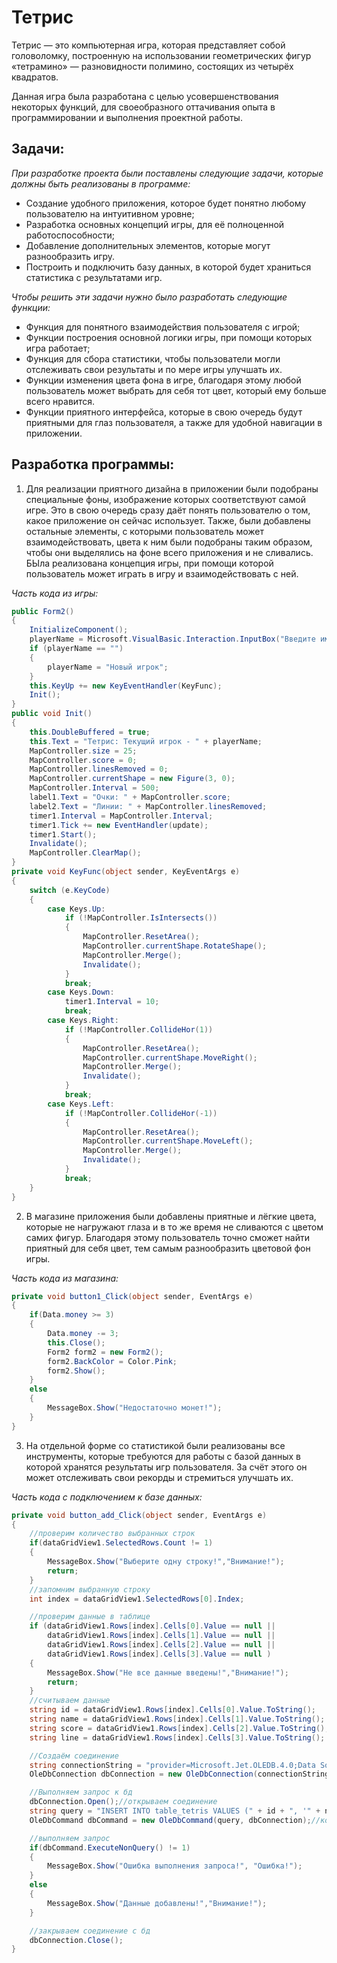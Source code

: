 # Тетрис
Тетрис — это компьютерная игра, которая представляет собой головоломку, построенную на использовании геометрических фигур «тетрамино» — разновидности полимино, состоящих из четырёх квадратов.

Данная игра была разработана с целью усовершенствования некоторых функций, для своеобразного оттачивания опыта в программировании и выполнения проектной работы.

## Задачи:

_При разработке проекта были поставлены следующие задачи, которые должны быть реализованы в программе:_
* Создание удобного приложения, которое будет понятно любому пользователю на интуитивном уровне;
* Разработка основных концепций игры, для её полноценной работоспособности;
* Добавление дополнительных элементов, которые могут разнообразить игру.
* Построить и подключить базу данных, в которой будет храниться статистика с результатами игр.

_Чтобы решить эти задачи нужно было разработать следующие функции:_
* Функция для понятного взаимодействия пользователя с игрой;
* Функции построения основной логики игры, при помощи которых игра работает;
* Функция для сбора статистики, чтобы пользователи могли отслеживать свои результаты и по мере игры улучшать их.
* Функции изменения цвета фона в игре, благодаря этому любой пользователь может выбрать для себя тот цвет, который ему больше всего нравится.
* Функции приятного интерфейса, которые в свою очередь будут приятными для глаз пользователя, а также для удобной навигации в приложении.

## Разработка программы:

1. Для реализации приятного дизайна в приложении были подобраны специальные фоны, изображение которых соответствуют самой игре. Это в свою очередь сразу даёт понять пользователю о том, какое приложение он сейчас использует. Также, были добавлены остальные элементы, с которыми пользователь может взаимодействовать, цвета к ним были подобраны таким образом, чтобы они выделялись на фоне всего приложения и не сливались. БЫла реализована концепция игры, при помощи которой пользователь может играть в игру и взаимодействовать с ней.

_Часть кода из игры:_
```csharp
public Form2()
{
    InitializeComponent();       
    playerName = Microsoft.VisualBasic.Interaction.InputBox("Введите имя игрока", "Настройка игрока", "");
    if (playerName == "")
    {
        playerName = "Новый игрок";
    }
    this.KeyUp += new KeyEventHandler(KeyFunc);
    Init();
}
public void Init()
{
    this.DoubleBuffered = true;
    this.Text = "Тетрис: Текущий игрок - " + playerName;
    MapController.size = 25;
    MapController.score = 0;
    MapController.linesRemoved = 0;
    MapController.currentShape = new Figure(3, 0);
    MapController.Interval = 500;
    label1.Text = "Очки: " + MapController.score;
    label2.Text = "Линии: " + MapController.linesRemoved;
    timer1.Interval = MapController.Interval;
    timer1.Tick += new EventHandler(update);
    timer1.Start();
    Invalidate();
    MapController.ClearMap();
}
private void KeyFunc(object sender, KeyEventArgs e)
{
    switch (e.KeyCode)
    {
        case Keys.Up:
            if (!MapController.IsIntersects())
            {
                MapController.ResetArea();
                MapController.currentShape.RotateShape();
                MapController.Merge();
                Invalidate();
            }
            break;
        case Keys.Down:
            timer1.Interval = 10;
            break;
        case Keys.Right:
            if (!MapController.CollideHor(1))
            {
                MapController.ResetArea();
                MapController.currentShape.MoveRight();
                MapController.Merge();
                Invalidate();
            }
            break;
        case Keys.Left:
            if (!MapController.CollideHor(-1))
            {
                MapController.ResetArea();
                MapController.currentShape.MoveLeft();
                MapController.Merge();
                Invalidate();
            }
            break;
    }
}
```

2. В магазине приложения были добавлены приятные и лёгкие цвета, которые не нагружают глаза и в то же время не сливаются с цветом самих фигур. Благодаря этому пользователь точно сможет найти приятный для себя цвет, тем самым разнообразить цветовой фон игры.

_Часть кода из магазина:_
```csharp
private void button1_Click(object sender, EventArgs e)
{
    if(Data.money >= 3)
    {
        Data.money -= 3;
        this.Close();
        Form2 form2 = new Form2();
        form2.BackColor = Color.Pink;
        form2.Show();
    }
    else
    {
        MessageBox.Show("Недостаточно монет!");
    }
}
```

3. На отдельной форме со статистикой были реализованы все инструменты, которые требуются для работы с базой данных в которой хранятся результаты игр пользователя. За счёт этого он может отслеживать свои рекорды и стремиться улучшать их.

_Часть кода с подключением к базе данных:_
```csharp
private void button_add_Click(object sender, EventArgs e)
{
    //проверим количество выбранных строк
    if(dataGridView1.SelectedRows.Count != 1)
    {
        MessageBox.Show("Выберите одну строку!","Внимание!");
        return;
    }
    //запомним выбранную строку
    int index = dataGridView1.SelectedRows[0].Index;

    //проверим данные в таблице
    if (dataGridView1.Rows[index].Cells[0].Value == null ||
        dataGridView1.Rows[index].Cells[1].Value == null ||
        dataGridView1.Rows[index].Cells[2].Value == null ||
        dataGridView1.Rows[index].Cells[3].Value == null )
    {
        MessageBox.Show("Не все данные введены!","Внимание!");
        return;
    }
    //считываем данные
    string id = dataGridView1.Rows[index].Cells[0].Value.ToString();
    string name = dataGridView1.Rows[index].Cells[1].Value.ToString();
    string score = dataGridView1.Rows[index].Cells[2].Value.ToString();
    string line = dataGridView1.Rows[index].Cells[3].Value.ToString();

    //Создаём соединение
    string connectionString = "provider=Microsoft.Jet.OLEDB.4.0;Data Source=Database.mdb";
    OleDbConnection dbConnection = new OleDbConnection(connectionString);

    //Выполняем запрос к бд
    dbConnection.Open();//открываем соединение
    string query = "INSERT INTO table_tetris VALUES (" + id + ", '" + name + "', " + score + ", " + line + ")";//строка запроса
    OleDbCommand dbCommand = new OleDbCommand(query, dbConnection);//команда

    //выполняем запрос
    if(dbCommand.ExecuteNonQuery() != 1)
    {
        MessageBox.Show("Ошибка выполнения запроса!", "Ошибка!");
    }
    else
    {
        MessageBox.Show("Данные добавлены!","Внимание!");
    }

    //закрываем соединение с бд
    dbConnection.Close();
}
```
